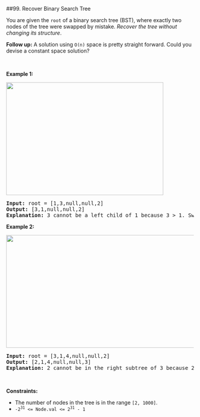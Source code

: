 ##99. Recover Binary Search Tree
<p>You are given the <code>root</code> of a binary search tree (BST), where exactly two nodes of the tree were swapped by mistake. <em>Recover the tree without changing its structure</em>.</p>

<p><strong>Follow up:</strong> A solution using <code>O(n)</code> space is pretty straight forward. Could you devise a constant space solution?</p>

<p>&nbsp;</p>
<p><strong>Example 1:</strong></p>
<img alt="" src="https://assets.leetcode.com/uploads/2020/10/28/recover1.jpg" style="width: 422px; height: 302px;" />
<pre>
<strong>Input:</strong> root = [1,3,null,null,2]
<strong>Output:</strong> [3,1,null,null,2]
<strong>Explanation:</strong> 3 cannot be a left child of 1 because 3 &gt; 1. Swapping 1 and 3 makes the BST valid.
</pre>

<p><strong>Example 2:</strong></p>
<img alt="" src="https://assets.leetcode.com/uploads/2020/10/28/recover2.jpg" style="width: 581px; height: 302px;" />
<pre>
<strong>Input:</strong> root = [3,1,4,null,null,2]
<strong>Output:</strong> [2,1,4,null,null,3]
<strong>Explanation:</strong> 2 cannot be in the right subtree of 3 because 2 &lt; 3. Swapping 2 and 3 makes the BST valid.
</pre>

<p>&nbsp;</p>
<p><strong>Constraints:</strong></p>

<ul>
	<li>The number of nodes in the tree is in the range <code>[2, 1000]</code>.</li>
	<li><code>-2<sup>31</sup> &lt;= Node.val &lt;= 2<sup>31</sup> - 1</code></li>
</ul>
